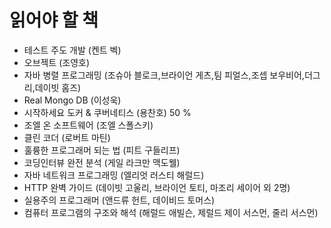 # 읽어야 할 책

- 테스트 주도 개발 (켄트 벡)
- 오브젝트 (조영호)
- 자바 병렬 프로그래밍 (조슈아 블로크,브라이언 게츠,팀 피얼스,조셉 보우비어,더그 리,데이빗 홈즈)
- Real Mongo DB (이성욱)
- 시작하세요 도커 & 쿠버네티스 (용찬호) 50 %
- 조엘 온 소프트웨어 (조엘 스폴스키)
- 클린 코더 (로버트 마틴)
- 훌륭한 프로그래머 되는 법 (피트 구들리프)
- 코딩인터뷰 완전 분석 (게일 라크만 맥도웰)
- 자바 네트워크 프로그래밍 (엘리엇 러스티 해럴드)
- HTTP 완벽 가이드 (데이빗 고울리, 브라이언 토티, 마조리 세이어 외 2명)
- 실용주의 프로그래머 (앤드류 헌트, 데이비드 토머스)
- 컴퓨터 프로그램의 구조와 해석 (해럴드 애빌슨, 제럴드 제이 서스먼, 줄리 서스먼)

